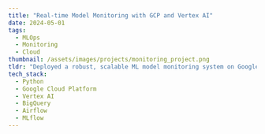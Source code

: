 ```yaml
---
title: "Real-time Model Monitoring with GCP and Vertex AI"
date: 2024-05-01
tags:
  - MLOps
  - Monitoring
  - Cloud
thumbnail: /assets/images/projects/monitoring_project.png
tldr: "Deployed a robust, scalable ML model monitoring system on Google Cloud with custom dashboards and automated alerts."
tech_stack:
  - Python
  - Google Cloud Platform
  - Vertex AI
  - BigQuery
  - Airflow
  - MLflow
---
```


<!-- Detail; not shown in grid but in project detail view -->
